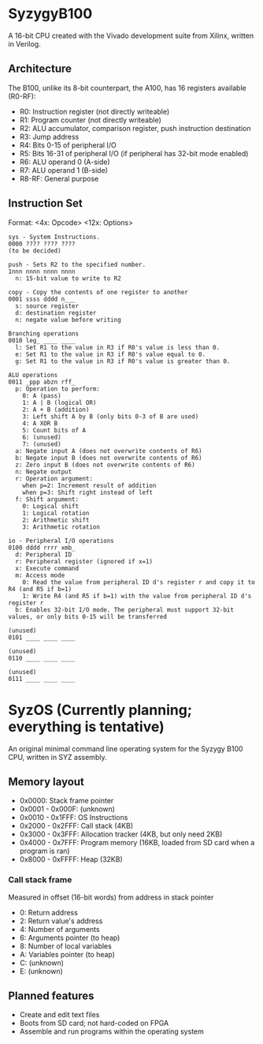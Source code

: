 # SyzygyB100
A 16-bit CPU created with the Vivado development suite from Xilinx, written in Verilog.

## Architecture
The B100, unlike its 8\-bit counterpart, the A100, has 16 registers available (R0\-RF):
* R0: Instruction register (not directly writeable)
* R1: Program counter (not directly writeable)
* R2: ALU accumulator, comparison register, push instruction destination
* R3: Jump address
* R4: Bits 0-15 of peripheral I/O
* R5: Bits 16-31 of peripheral I/O (if peripheral has 32-bit mode enabled)
* R6: ALU operand 0 (A-side)
* R7: ALU operand 1 (B-side)
* R8\-RF: General purpose

## Instruction Set
Format: <4x: Opcode\> <12x: Options\>
```
sys - System Instructions.
0000 ???? ???? ????
(to be decided)

push - Sets R2 to the specified number.
1nnn nnnn nnnn nnnn
  n: 15-bit value to write to R2
  
copy - Copy the contents of one register to another
0001 ssss dddd n___
  s: source register
  d: destination register
  n: negate value before writing
  
Branching operations
0010 leg_ ____ ____
  l: Set R1 to the value in R3 if R0's value is less than 0.
  e: Set R1 to the value in R3 if R0's value equal to 0.
  g: Set R1 to the value in R3 if R0's value is greater than 0.
  
ALU operations
0011 _ppp abzn rff_
  p: Operation to perform:
    0: A (pass)
    1: A | B (logical OR)
    2: A + B (addition)
    3: Left shift A by B (only bits 0-3 of B are used)
    4: A XOR B
    5: Count bits of A
    6: (unused)
    7: (unused)
  a: Negate input A (does not overwrite contents of R6)
  b: Negate input B (does not overwrite contents of R6)
  z: Zero input B (does not overwrite contents of R6)
  n: Negate output
  r: Operation argument:
    when p=2: Increment result of addition
    when p=3: Shift right instead of left
  f: Shift argument:
    0: Logical shift
    1: Logical rotation
    2: Arithmetic shift
    3: Arithmetic rotation

io - Peripheral I/O operations
0100 dddd rrrr xmb_
  d: Peripheral ID
  r: Peripheral register (ignored if x=1)
  x: Execute command
  m: Access mode
    0: Read the value from peripheral ID d's register r and copy it to R4 (and R5 if b=1)
    1: Write R4 (and R5 if b=1) with the value from peripheral ID d's register r
  b: Enables 32-bit I/O mode. The peripheral must support 32-bit values, or only bits 0-15 will be transferred

(unused)
0101 ____ ____ ____

(unused)
0110 ____ ____ ____

(unused)
0111 ____ ____ ____

```

# SyzOS (Currently planning; everything is tentative)

An original minimal command line operating system for the Syzygy B100 CPU, written in SYZ assembly.

## Memory layout

* 0x0000: Stack frame pointer
* 0x0001 - 0x000F: (unknown)
* 0x0010 - 0x1FFF: OS Instructions
* 0x2000 - 0x2FFF: Call stack (4KB)
* 0x3000 - 0x3FFF: Allocation tracker (4KB, but only need 2KB)
* 0x4000 - 0x7FFF: Program memory (16KB, loaded from SD card when a program is ran)
* 0x8000 - 0xFFFF: Heap (32KB)

### Call stack frame

Measured in offset (16-bit words) from address in stack pointer

* 0: Return address
* 2: Return value's address
* 4: Number of arguments
* 6: Arguments pointer (to heap)
* 8: Number of local variables
* A: Variables pointer (to heap)
* C: (unknown)
* E: (unknown)

## Planned features
* Create and edit text files
* Boots from SD card; not hard-coded on FPGA
* Assemble and run programs within the operating system
